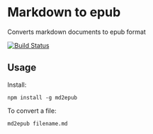 # Markdown to epub

Converts markdown documents to epub format

[![Build Status](https://travis-ci.org/kajyr/md2epub.svg?branch=master)](https://travis-ci.org/kajyr/md2epub)

## Usage

Install:
```
npm install -g md2epub
```

To convert a file:
```
md2epub filename.md
```

